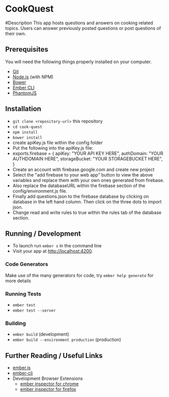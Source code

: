 # CookQuest

#Description
This app hosts questions and answers on cooking related topics. Users can answer previously posted questions or post questions of their own.

## Prerequisites

You will need the following things properly installed on your computer.

* [Git](http://git-scm.com/)
* [Node.js](http://nodejs.org/) (with NPM)
* [Bower](http://bower.io/)
* [Ember CLI](http://ember-cli.com/)
* [PhantomJS](http://phantomjs.org/)

## Installation

* `git clone <repository-url>` this repository
* `cd cook-quest`
* `npm install`
* `bower install`
* create apiKey.js file within the config folder
* Put the following into the apiKey.js file:
* exports.firebase = {
    apiKey: "YOUR API KEY HERE",
    authDomain: "YOUR AUTHDOMAIN HERE",
    storageBucket: "YOUR STORAGEBUCKET HERE",
}
* Create an account with firebase.google.com and create new project
* Select the "add firebase to your web app" button to view the above variables and replace them with your own ones generated from firebase.
* Also replace the databaseURL within the firebase section of the config/environment.js file.
* Finally add questions.json to the firebase database by clicking on database in the left hand column. Then click on the three dots to import json.
* Change read and write rules to true within the rules tab of the database section.


## Running / Development

* To launch run `ember s` in the command line
* Visit your app at [http://localhost:4200](http://localhost:4200).

### Code Generators

Make use of the many generators for code, try `ember help generate` for more details

### Running Tests

* `ember test`
* `ember test --server`

### Building

* `ember build` (development)
* `ember build --environment production` (production)

## Further Reading / Useful Links

* [ember.js](http://emberjs.com/)
* [ember-cli](http://ember-cli.com/)
* Development Browser Extensions
  * [ember inspector for chrome](https://chrome.google.com/webstore/detail/ember-inspector/bmdblncegkenkacieihfhpjfppoconhi)
  * [ember inspector for firefox](https://addons.mozilla.org/en-US/firefox/addon/ember-inspector/)

